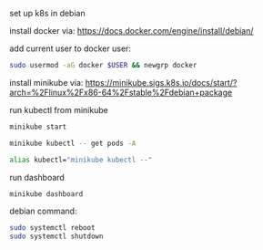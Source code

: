 set up k8s in debian

install docker via: <https://docs.docker.com/engine/install/debian/>

add current user to docker user:

```bash
sudo usermod -aG docker $USER && newgrp docker
```

install minikube via: <https://minikube.sigs.k8s.io/docs/start/?arch=%2Flinux%2Fx86-64%2Fstable%2Fdebian+package>

run kubectl from minikube

```bash
minikube start

minikube kubectl -- get pods -A

alias kubectl="minikube kubectl --"

```

run dashboard

```bash
minikube dashboard
```

debian command:

```bash
sudo systemctl reboot
sudo systemctl shutdown
```
